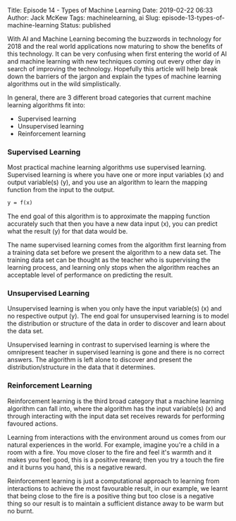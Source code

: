 Title: Episode 14 - Types of Machine Learning
Date: 2019-02-22 06:33
Author: Jack McKew
Tags: machinelearning, ai
Slug: episode-13-types-of-machine-learning
Status: published

With AI and Machine Learning becoming the buzzwords in technology for 2018 and the real world applications now maturing to show the benefits of this technology. It can be very confusing when first entering the world of AI and machine learning with new techniques coming out every other day in search of improving the technology. Hopefully this article will help break down the barriers of the jargon and explain the types of machine learning algorithms out in the wild simplistically.

In general, there are 3 different broad categories that current machine learning algorithms fit into:

-   Supervised learning
-   Unsupervised learning
-   Reinforcement learning

### Supervised Learning

Most practical machine learning algorithms use supervised learning. Supervised learning is where you have one or more input variables (x) and output variable(s) (y), and you use an algorithm to learn the mapping function from the input to the output.

``` latex
y = f(x)
```

The end goal of this algorithm is to approximate the mapping function accurately such that then you have a new data input (x), you can predict what the result (y) for that data would be.

The name supervised learning comes from the algorithm first learning from a training data set before we present the algorithm to a new data set. The training data set can be thought as the teacher who is supervising the learning process, and learning only stops when the algorithm reaches an acceptable level of performance on predicting the result.

### Unsupervised Learning

Unsupervised learning is when you only have the input variable(s) (x) and no respective output (y). The end goal for unsupervised learning is to model the distribution or structure of the data in order to discover and learn about the data set.

Unsupervised learning in contrast to supervised learning is where the omnipresent teacher in supervised learning is gone and there is no correct answers. The algorithm is left alone to discover and present the distribution/structure in the data that it determines.

### Reinforcement Learning

Reinforcement learning is the third broad category that a machine learning algorithm can fall into, where the algorithm has the input variable(s) (x) and through interacting with the input data set receives rewards for performing favoured actions.

Learning from interactions with the environment around us comes from our natural experiences in the world. For example, imagine you're a child in a room with a fire. You move closer to the fire and feel it's warmth and it makes you feel good, this is a positive reward; then you try a touch the fire and it burns you hand, this is a negative reward.

Reinforcement learning is just a computational approach to learning from interactions to achieve the most favourable result, in our example, we learnt that being close to the fire is a positive thing but too close is a negative thing so our result is to maintain a sufficient distance away to be warm but no burnt.
